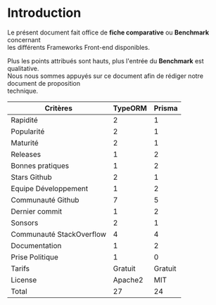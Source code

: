 # Introduction

Le présent document fait office de **fiche comparative** ou **Benchmark** concernant<br>
les différents Frameworks Front-end disponibles.<br>

Plus les points attribués sont hauts, plus l'entrée du **Benchmark** est qualitative.<br>
Nous nous sommes appuyés sur ce document afin de rédiger notre document de proposition<br>
technique.<br>

| Critères                 | TypeORM | Prisma  |
| ------------------------ | ------- | ------- |
| Rapidité                 | 2       | 1       | 
| Popularité               | 2       | 1       | 
| Maturité                 | 2       | 1       |
| Releases                 | 1       | 2       |
| Bonnes pratiques         | 1       | 2       | 
| Stars Github             | 2       | 1       |
| Equipe Développement     | 1       | 2       |
| Communauté Github        | 7       | 5       |
| Dernier commit           | 1       | 2       |
| Sonsors                  | 2       | 1       |
| Communauté StackOverflow | 4       | 4       |
| Documentation            | 1       | 2       |
| Prise Politique          | 1       | 0       |
| Tarifs                   | Gratuit | Gratuit |
| License                  | Apache2 | MIT     |
| Total                    | 27      | 24      |
